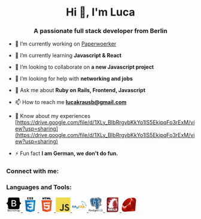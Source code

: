 <h1 align="center">Hi 👋, I'm Luca</h1>
<h3 align="center">A passionate full stack developer from Berlin</h3>

- 🔭 I’m currently working on [Paperwoerker](http://www.paperwoerker.com/)

- 🌱 I’m currently learning **Javascript & React**

- 👯 I’m looking to collaborate on **a new Javascript project**

- 🤝 I’m looking for help with **networking and jobs**

- 💬 Ask me about **Ruby on Rails, Frontend, Javascript**

- 📫 How to reach me **lucakrausb@gmail.com**

- 📄 Know about my experiences [https://drive.google.com/file/d/1XLy_BIbRrgvbKkYo1lS5EkipqFo3rExM/view?usp=sharing](https://drive.google.com/file/d/1XLy_BIbRrgvbKkYo1lS5EkipqFo3rExM/view?usp=sharing)

- ⚡ Fun fact **I am German, we don't do fun.**

<h3 align="left">Connect with me:</h3>
<p align="left">
</p>

<h3 align="left">Languages and Tools:</h3>
<p align="left"> <a href="https://getbootstrap.com" target="_blank" rel="noreferrer"> <img src="https://raw.githubusercontent.com/devicons/devicon/master/icons/bootstrap/bootstrap-plain-wordmark.svg" alt="bootstrap" width="40" height="40"/> </a> <a href="https://www.w3schools.com/css/" target="_blank" rel="noreferrer"> <img src="https://raw.githubusercontent.com/devicons/devicon/master/icons/css3/css3-original-wordmark.svg" alt="css3" width="40" height="40"/> </a> <a href="https://www.w3.org/html/" target="_blank" rel="noreferrer"> <img src="https://raw.githubusercontent.com/devicons/devicon/master/icons/html5/html5-original-wordmark.svg" alt="html5" width="40" height="40"/> </a> <a href="https://developer.mozilla.org/en-US/docs/Web/JavaScript" target="_blank" rel="noreferrer"> <img src="https://raw.githubusercontent.com/devicons/devicon/master/icons/javascript/javascript-original.svg" alt="javascript" width="40" height="40"/> </a> <a href="https://www.mysql.com/" target="_blank" rel="noreferrer"> <img src="https://raw.githubusercontent.com/devicons/devicon/master/icons/mysql/mysql-original-wordmark.svg" alt="mysql" width="40" height="40"/> </a> <a href="https://www.postgresql.org" target="_blank" rel="noreferrer"> <img src="https://raw.githubusercontent.com/devicons/devicon/master/icons/postgresql/postgresql-original-wordmark.svg" alt="postgresql" width="40" height="40"/> </a> <a href="https://rubyonrails.org" target="_blank" rel="noreferrer"> <img src="https://raw.githubusercontent.com/devicons/devicon/master/icons/rails/rails-original-wordmark.svg" alt="rails" width="40" height="40"/> </a> <a href="https://www.ruby-lang.org/en/" target="_blank" rel="noreferrer"> <img src="https://raw.githubusercontent.com/devicons/devicon/master/icons/ruby/ruby-original.svg" alt="ruby" width="40" height="40"/> </a> </p>

